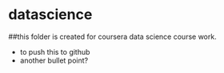 # datascience
##this folder is created for coursera data science course work.
* to push this to github
* another bullet point?